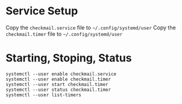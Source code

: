 # Service Setup

Copy the `checkmail.service` file to `~/.config/systemd/user`
Copy the `checkmail.timer` file to `~/.config/systemd/user`

# Starting, Stoping, Status

    systemctl --user enable checkmail.service
    systemctl --user enable checkmail.timer
    systemctl --user start checkmail.timer
    systemctl --user status checkmail.timer
    systemctl --user list-timers
